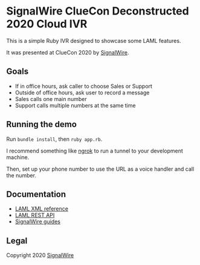 # SignalWire ClueCon Deconstructed 2020 Cloud IVR

This is a simple Ruby IVR designed to showcase some LAML features.

It was presented at ClueCon 2020 by [SignalWire](https://signalwire.com).

## Goals

- If in office hours, ask caller to choose Sales or Support
- Outside of office hours, ask user to record a message
- Sales calls one main number
- Support calls multiple numbers at the same time


## Running the demo

Run `bundle install`, then `ruby app.rb`.

I recommend something like [ngrok](https://ngrok.com/) to run a tunnel to your development machine.

Then, set up your phone number to use the URL as a voice handler and call the number.

## Documentation

- [LAML XML reference](https://docs.signalwire.com/topics/laml-xml)
- [LAML REST API](https://docs.signalwire.com/topics/laml-api)
- [SignalWire guides](https://signalwire.com/resources/guides)

## Legal

Copyright 2020 [SignalWire](https://signalwire.com)